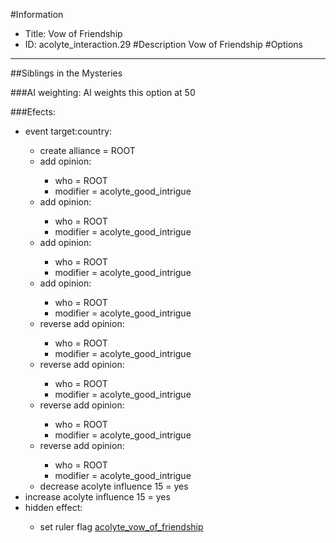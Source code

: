 #Information
 - Title: Vow of Friendship
 - ID: acolyte_interaction.29
#Description
Vow of Friendship
#Options

___
##Siblings in the Mysteries

###AI weighting:
AI weights this option at 50


###Efects:<ul><li>event target:country:</li><ul><li>create alliance = ROOT</li><li>add opinion:</li><ul><li>who = ROOT</li><li>modifier = acolyte_good_intrigue</li></ul><li>add opinion:</li><ul><li>who = ROOT</li><li>modifier = acolyte_good_intrigue</li></ul><li>add opinion:</li><ul><li>who = ROOT</li><li>modifier = acolyte_good_intrigue</li></ul><li>add opinion:</li><ul><li>who = ROOT</li><li>modifier = acolyte_good_intrigue</li></ul><li>reverse add opinion:</li><ul><li>who = ROOT</li><li>modifier = acolyte_good_intrigue</li></ul><li>reverse add opinion:</li><ul><li>who = ROOT</li><li>modifier = acolyte_good_intrigue</li></ul><li>reverse add opinion:</li><ul><li>who = ROOT</li><li>modifier = acolyte_good_intrigue</li></ul><li>reverse add opinion:</li><ul><li>who = ROOT</li><li>modifier = acolyte_good_intrigue</li></ul><li>decrease acolyte influence 15 = yes</li></ul><li>increase acolyte influence 15 = yes</li><li>hidden effect:</li><ul><li>set ruler flag [acolyte_vow_of_friendship](../flags/acolyte_vow_of_friendship.md)</li></ul></ul>
